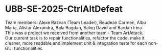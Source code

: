 # UBB-SE-2025-CtrlAltDefeat  
Team members: Alexe Razvan (Team Leader), Beudean Carmen, Albu Maria, Alistar Alexandra, Bala Bogdan, Balog David and Bardan Irina.  
This was a project we received from another team - Team ArtAttack.   
Our current task is to repair functionalities, refactor the code, make it cleaner, more readable and implement unit & integration tests for each non-GUI functionalities.  
